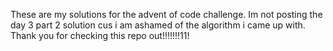 These are my solutions for the advent of code challenge.
Im not posting the day 3 part 2 solution cus i am ashamed of the algorithm i came up with.
Thank you for checking this repo out!!!!!!!11!
